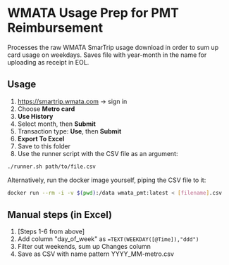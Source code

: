 # WMATA Usage Prep for PMT Reimbursement
Processes the raw WMATA SmarTrip usage download in order to sum up card usage on weekdays. Saves
file with year-month in the name for uploading as receipt in EOL.

## Usage
1. https://smartrip.wmata.com -> sign in
2. Choose **Metro card**
3. **Use History**
4. Select month, then **Submit**
5. Transaction type: **Use**, then **Submit**
6. **Export To Excel**
7. Save to this folder
8. Use the runner script with the CSV file as an argument:
```bash
./runner.sh path/to/file.csv
```

Alternatively, run the docker image yourself, piping the CSV file to it:
```bash
docker run --rm -i -v $(pwd):/data wmata_pmt:latest < [filename].csv
```

## Manual steps (in Excel)
1. \[Steps 1-6 from above\]
2. Add column "day_of_week" as `=TEXT(WEEKDAY([@Time]),"ddd")`
3. Filter out weekends, sum up Changes column
4. Save as CSV with name pattern YYYY_MM-metro.csv
